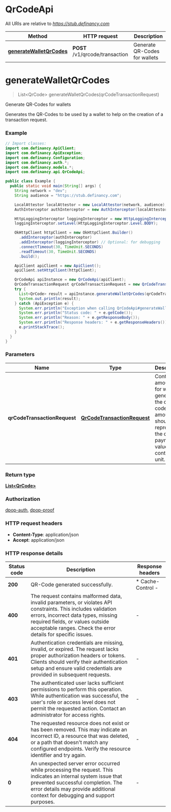# QrCodeApi

All URIs are relative to *https://stub.definancy.com*

| Method | HTTP request | Description |
|------------- | ------------- | -------------|
| [**generateWalletQrCodes**](QrCodeApi.md#generateWalletQrCodes) | **POST** /v1/qrcode/transaction | Generate QR-Codes for wallets |


<a id="generateWalletQrCodes"></a>
# **generateWalletQrCodes**
> List&lt;QrCode&gt; generateWalletQrCodes(qrCodeTransactionRequest)

Generate QR-Codes for wallets

Generates the QR-Codes to be used by a wallet to help on the creation of a transaction request.

### Example
```java
// Import classes:
import com.definancy.ApiClient;
import com.definancy.ApiException;
import com.definancy.Configuration;
import com.definancy.auth.*;
import com.definancy.models.*;
import com.definancy.api.QrCodeApi;

public class Example {
  public static void main(String[] args) {
    String network = "dev";
    String audience = "https://stub.definancy.com";

    LocalAttestor localAttestor = new LocalAttestor(network, audience);
    AuthInterceptor authInterceptor = new AuthInterceptor(localAttestor);

    HttpLoggingInterceptor loggingInterceptor = new HttpLoggingInterceptor();
    loggingInterceptor.setLevel(HttpLoggingInterceptor.Level.BODY);

    OkHttpClient httpClient = new OkHttpClient.Builder()
      .addInterceptor(authInterceptor)
      .addInterceptor(loggingInterceptor) // Optional: for debugging
      .connectTimeout(30, TimeUnit.SECONDS)
      .readTimeout(30, TimeUnit.SECONDS)
      .build();

    ApiClient apiClient = new ApiClient();
    apiClient.setHttpClient(httpClient);

    QrCodeApi apiInstance = new QrCodeApi(apiClient);
    QrCodeTransactionRequest qrCodeTransactionRequest = new QrCodeTransactionRequest(); // QrCodeTransactionRequest | Contract-amount pair for which to generate the qr-codes. The amount should represent the desired payment value in the contract's unit.
    try {
      List<QrCode> result = apiInstance.generateWalletQrCodes(qrCodeTransactionRequest);
      System.out.println(result);
    } catch (ApiException e) {
      System.err.println("Exception when calling QrCodeApi#generateWalletQrCodes");
      System.err.println("Status code: " + e.getCode());
      System.err.println("Reason: " + e.getResponseBody());
      System.err.println("Response headers: " + e.getResponseHeaders());
      e.printStackTrace();
    }
  }
}
```

### Parameters

| Name | Type | Description  | Notes |
|------------- | ------------- | ------------- | -------------|
| **qrCodeTransactionRequest** | [**QrCodeTransactionRequest**](QrCodeTransactionRequest.md)| Contract-amount pair for which to generate the qr-codes. The amount should represent the desired payment value in the contract&#39;s unit. | |

### Return type

[**List&lt;QrCode&gt;**](QrCode.md)

### Authorization

[dpop-auth](../README.md#dpop-auth), [dpop-proof](../README.md#dpop-proof)

### HTTP request headers

 - **Content-Type**: application/json
 - **Accept**: application/json

### HTTP response details
| Status code | Description | Response headers |
|-------------|-------------|------------------|
| **200** | QR-Code generated successfully. |  * Cache-Control -  <br>  |
| **400** | The request contains malformed data, invalid parameters, or violates API constraints. This includes validation errors, incorrect data types, missing required fields, or values outside acceptable ranges. Check the error details for specific issues. |  -  |
| **401** | Authentication credentials are missing, invalid, or expired. The request lacks proper authorization headers or tokens. Clients should verify their authentication setup and ensure valid credentials are provided in subsequent requests. |  -  |
| **403** | The authenticated user lacks sufficient permissions to perform this operation. While authentication was successful, the user&#39;s role or access level does not permit the requested action. Contact an administrator for access rights. |  -  |
| **404** | The requested resource does not exist or has been removed. This may indicate an incorrect ID, a resource that was deleted, or a path that doesn&#39;t match any configured endpoints. Verify the resource identifier and try again. |  -  |
| **0** | An unexpected server error occurred while processing the request. This indicates an internal system issue that prevented successful completion. The error details may provide additional context for debugging and support purposes. |  -  |

